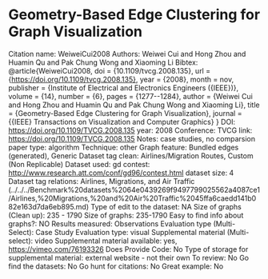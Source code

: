 # Geometry-Based Edge Clustering for Graph Visualization

Citation name: WeiweiCui2008
Authors: Weiwei Cui and Hong Zhou and Huamin Qu and Pak Chung Wong and Xiaoming Li
Bibtex: @article{WeiweiCui2008,
doi = {10.1109/tvcg.2008.135},
url = {https://doi.org/10.1109/tvcg.2008.135},
year = {2008},
month = nov,
publisher = {Institute of Electrical and Electronics Engineers ({IEEE})},
volume = {14},
number = {6},
pages = {1277--1284},
author = {Weiwei Cui and Hong Zhou and Huamin Qu and Pak Chung Wong and Xiaoming Li},
title = {Geometry-Based Edge Clustering for Graph Visualization},
journal = {{IEEE} Transactions on Visualization and Computer Graphics}
}
DOI: https://doi.org/10.1109/TVCG.2008.135
year: 2008
Conference: TVCG
link: https://doi.org/10.1109/TVCG.2008.135
Notes: case studies, no comparsion
paper type: algorithm
Technique: other
Graph feature: Bundled edges (generated), Generic
Dataset tag clean: Airlines/Migration Routes, Custom (Non Replicable)
Dataset used: gd contest: http://www.research.att.com/conf/gd96/contest.html
dataset size: 4
Dataset tag relations: Airlines, Migrations, and Air Traffic (../../../Benchmark%20datasets%2064e0439269f9497799025562a4087ce1/Airlines,%20Migrations,%20and%20Air%20Traffic%2045ffa6caedd141b082e163d7da6eb895.md)
Type of edit to the dataset: NA
Size of graphs (Clean up): 235 - 1790
Size of graphs: 235-1790
Easy to find info about graphs?: NO
Results measured: Observations
Evaluation type (Multi-Select): Case Study
Evaluation type: visual
Supplemental material (Multi-select): video
Supplemental material available: yes, https://vimeo.com/76193326
Does Provide Code: No
Type of storage for supplemental material: external website - not their own
To review: No
Go find the datasets: No
Go hunt for citations: No
Great example: No